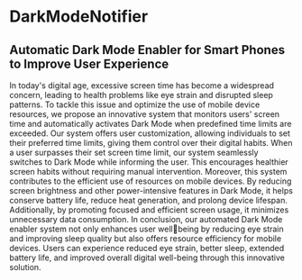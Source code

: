 ﻿# DarkModeNotifier
## Automatic Dark Mode Enabler for Smart Phones to Improve User Experience

In today's digital age, excessive screen time has become a widespread concern, 
leading to health problems like eye strain and disrupted sleep patterns. To tackle this issue 
and optimize the use of mobile device resources, we propose an innovative system that 
monitors users' screen time and automatically activates Dark Mode when predefined time 
limits are exceeded. Our system offers user customization, allowing individuals to set their 
preferred time limits, giving them control over their digital habits. When a user surpasses 
their set screen time limit, our system seamlessly switches to Dark Mode while informing 
the user. This encourages healthier screen habits without requiring manual intervention. 
Moreover, this system contributes to the efficient use of resources on mobile devices. By 
reducing screen brightness and other power-intensive features in Dark Mode, it helps 
conserve battery life, reduce heat generation, and prolong device lifespan. Additionally, by 
promoting focused and efficient screen usage, it minimizes unnecessary data consumption. 
In conclusion, our automated Dark Mode enabler system not only enhances user wellbeing by reducing eye strain and improving sleep quality but also offers resource efficiency 
for mobile devices. Users can experience reduced eye strain, better sleep, extended battery 
life, and improved overall digital well-being through this innovative solution.
